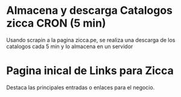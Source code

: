 # Almacena y descarga Catalogos zicca CRON (5 min)
Usando scrapin a la pagina zicca.pe, se realiza una descarga de los catalogos cada 5 min y lo almacena en un servidor

# Pagina inical de Links para Zicca
Destaca las principales entradas o enlaces para el negocio.